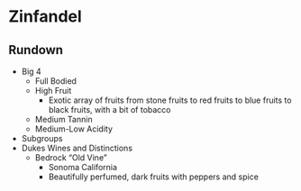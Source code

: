 # Zinfandel
## Rundown
- Big 4
	- Full Bodied
	- High Fruit
		- Exotic array of fruits from stone fruits to red fruits to blue fruits to black fruits, with a bit of tobacco
	- Medium Tannin
	- Medium-Low Acidity
- Subgroups
- Dukes Wines and Distinctions
	- Bedrock “Old Vine”
		- Sonoma California
		- Beautifully perfumed,  dark fruits with peppers and spice